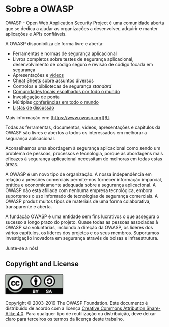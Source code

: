 Sobre a OWASP
===========

OWASP - Open Web Application Security Project é uma comunidade aberta que se
dedica a ajudar as organizações a desenvolver, adquirir e manter aplicações e
APIs confiáveis.

A OWASP disponibiliza de forma livre e aberta:

* Ferramentas e normas de segurança aplicacional
* Livros completos sobre testes de segurança aplicacional, desenvolvimento
  de código seguro e revisão de código focada em segurança
* Apresentações e [vídeos][1]
* [Cheat Sheets][2] sobre assuntos diversos
* Controlos e bibliotecas de segurança _standard_
* [Comunidades locais espalhados por todo o mundo][3]
* Investigação de ponta
* Múltiplas [conferências em todo o mundo][4]
* [Listas de discussão][5]

Mais informação em: [https://www.owasp.org][6].

Todas as ferramentas, documentos, vídeos, apresentações e capítulos da OWASP
são livres e abertos a todos os interessados em melhorar a segurança
aplicacional.

Aconselhamos uma abordagem à segurança aplicacional como sendo um problema de
pessoas, processos e tecnologia, porque as abordagens mais eficazes à segurança
aplicacional necessitam de melhoras em todas estas áreas.

A OWASP é um novo tipo de organização. A nossa independência em relação a
pressões comerciais permite-nos fornecer informação imparcial, prática e
economicamente adequada sobre a segurança aplicacional. A OWASP não está
afiliada com nenhuma empresa tecnológica, embora suportemos o uso informado de
tecnologias de segurança comerciais. A OWASP produz muitos tipos de materiais
de uma forma colaborativa, transparente e aberta.

A fundação OWASP é uma entidade sem fins lucrativos o que assegura o sucesso a
longo prazo do projeto. Quase todas as pessoas associadas à OWASP são
voluntárias, incluindo a direção da OWASP, os líderes dos vários capítulos, os
líderes dos projetos e os seus membros. Suportamos investigação inovadora em
segurança através de bolsas e infraestrutura.

Junte-se a nós!

## Copyright and License

![license](images/license.png)

Copyright © 2003-2019 The OWASP Foundation. Este documento é distribuído de
acordo com a licença [Creative Commons Attribution Share-Alike 4.0][7]. Para
qualquer tipo de reutilização ou distribuição, deve deixar claro para terceiros
os termos da licença deste trabalho.

[1]: https://www.youtube.com/user/OWASPGLOBAL
[2]: https://owasp.org/www-project-cheat-sheets/
[3]: https://owasp.org/chapters/
[4]: https://owasp.org/events/
[5]: https://lists.owasp.org/mailman/listinfo
[6]: https://www.owasp.org
[7]: http://creativecommons.org/licenses/by-sa/4.0/
